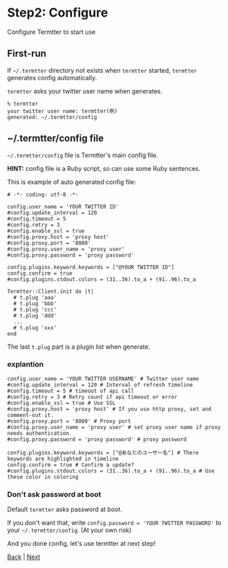# Step2: Configure

Configure Termtter to start use

## First-run

If `~/.termtter` directory not exists when `termtter` started,
 `termtter` generates config automatically.

`termtter` asks your twitter user name when generates.

    % termtter
    your twitter user name: termtter(例)
    generated: ~/.termtter/config

## ~/.termtter/config file

`~/.termtter/config` file is Termtter's main config file.

__HINT:__ config file is a Ruby script, so can use some Ruby sentences.

This is example of auto generated config file:

    # -*- coding: utf-8 -*-

    config.user_name = 'YOUR TWITTER ID'
    #config.update_interval = 120
    #config.timeout = 5
    #config.retry = 3
    #config.enable_ssl = true
    #config.proxy.host = 'proxy host'
    #config.proxy.port = '8080'
    #config.proxy.user_name = 'proxy user'
    #config.proxy.password = 'proxy password'

    config.plugins.keyword.keywords = ["@YOUR TWITTER ID"]
    config.confirm = true
    #config.plugins.stdout.colors = (31..36).to_a + (91..96).to_a

    Termtter::Client.init do |t|
      # t.plug 'aaa'
      # t.plug 'bbb'
      # t.plug 'ccc'
      # t.plug 'ddd'
      ...
      # t.plug 'xxx'
    end

The last `t.plug` part is a plugin list when generate.



### explantion

    config.user_name = 'YOUR TWITTER USERNAME' # Twitter user name
    #config.update_interval = 120 # Interval of refresh timeline
    #config.timeout = 5 # timeout of api call
    #config.retry = 3 # Retry count if api timeout or error
    #config.enable_ssl = true # Use SSL
    #config.proxy.host = 'proxy host' # If you use http proxy, set and comment-out it.
    #config.proxy.port = '8080' # Proxy port
    #config.proxy.user_name = 'proxy user' # set proxy user name if proxy needs authentication
    #config.proxy.password = 'proxy password' # proxy password

    config.plugins.keyword.keywords = ["@あなたのユーザー名"] # There keywords are highlighted in timeline
    config.confirm = true # Confirm a update?
    #config.plugins.stdout.colors = (31..36).to_a + (91..96).to_a # Use these color in coloring

### Don't ask password at boot

Default `termtter` asks password at boot.

If you don't want that, write
 `config.password = 'YOUR TWITTER PASSWORD'`
 to your `~/.termtter/config`. (At your own risk)

And you done config, let's use termtter at next step!

[Back](step2.ja.html) | [Next](step3.ja.html)

